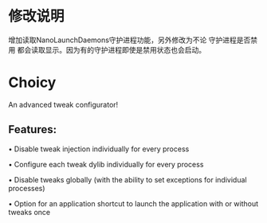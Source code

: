 # 修改说明

增加读取NanoLaunchDaemons守护进程功能，另外修改为不论 守护进程是否禁用 都会读取显示。因为有的守护进程即使是禁用状态也会启动。


# Choicy

An advanced tweak configurator!

## Features:
• Disable tweak injection individually for every process

• Configure each tweak dylib individually for every process

• Disable tweaks globally (with the ability to set exceptions for individual processes)

• Option for an application shortcut to launch the application with or without tweaks once